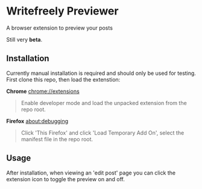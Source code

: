 # Writefreely Previewer
A browser extension to preview your posts

Still very **beta**.

## Installation
Currently manual installation is required and should only be used for testing. First clone this repo, then load the extenstion:

**Chrome** [chrome://extensions](chrome://extensions)
> Enable developer mode and load the unpacked extension from the repo root.

**Firefox** [about:debugging](about:debugging)
> Click 'This Firefox' and click 'Load Temporary Add On', select the manifest file in the repo root.

## Usage
After installation, when viewing an 'edit post' page you can click the extension icon to toggle the preview on and off.
